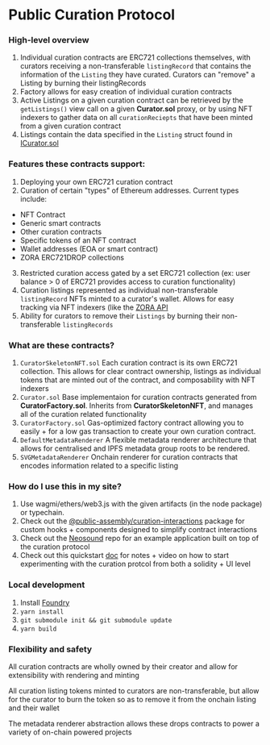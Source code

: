 # Public Curation Protocol

### High-level overview
1. Individual curation contracts are ERC721 collections themselves, with curators receiving a non-transferable `listingRecord` that contains the information of the `Listing` they have curated. Curators can "remove" a Listing by burning their listingRecords
2. Factory allows for easy creation of individual curation contracts
3. Active Listings on a given curation contract can be retrieved by the `getListings()` view call on a given **Curator.sol** proxy, or by using NFT indexers to gather data on all `curationReciepts` that have been minted from a given curation contract
4. Listings contain the data specified in the `Listing` struct found in [ICurator.sol](https://github.com/public-assembly/curation-protocol/blob/main/src/interfaces/ICurator.sol)

### Features these contracts support:

1. Deploying your own ERC721 curation contract
2. Curation of certain "types" of Ethereum addresses. Current types include:
- NFT Contract
- Generic smart contracts
- Other curation contracts
- Specific tokens of an NFT contract
- Wallet addresses (EOA or smart contract)
- ZORA ERC721DROP collections
3. Restricted curation access gated by a set ERC721 collection (ex: user balance > 0 of ERC721 provides access to curation functionality)
4. Curation listings represented as individual non-transferable `listingRecord` NFTs minted to a curator's wallet. Allows for easy tracking via NFT indexers (like the [ZORA API](https://api.zora.co/)
5. Ability for curators to remove their `Listings` by burning their non-transferable `listingRecords`


### What are these contracts?
1. `CuratorSkeletonNFT.sol`
   Each curation contract is its own ERC721 collection. This allows for clear contract ownership, listings as individual tokens that are minted out of the contract, and composability with NFT indexers
2. `Curator.sol`
   Base implementaion for curation contracts generated from **CuratorFactory.sol**. Inherits from **CuratorSkeletonNFT**, and manages all of the curation related functionality  
3. `CuratorFactory.sol`
   Gas-optimized factory contract allowing you to easily + for a low gas transaction to create your own curation contract.   
4. `DefaultMetadataRenderer`
   A flexible metadata renderer architecture that allows for centralised and IPFS metadata group roots to be rendered.
5. `SVGMetadataRenderer`
   Onchain renderer for curation contracts that encodes information related to a specific listing

### How do I use this in my site?

1. Use wagmi/ethers/web3.js with the given artifacts (in the node package) or typechain.
2. Check out the [@public-assembly/curation-interactions](https://www.npmjs.com/package/@public-assembly/curation-interactions) package for custom hooks + components designed to simplify contract interactions
3. Check out the [Neosound](https://github.com/public-assembly/neosound) repo for an example application built on top of the curation protocol
4. Check out this quickstart [doc](https://docs.google.com/document/d/1pD7kf5OsY_80oqTEQy6BTJZ4v22cnZ-1kT8d3vU5Gbw/edit) for notes + video on how to start experimenting with the curation protcol from both a solidity + UI level

### Local development

1. Install [Foundry](https://github.com/foundry-rs/foundry)
2. `yarn install`
3. `git submodule init && git submodule update`
4. `yarn build` 

### Flexibility and safety

All curation contracts are wholly owned by their creator and allow for extensibility with rendering and minting

All curation listing tokens minted to curators are non-transferable, but allow for the curator to burn the token so as to remove it from the onchain listing and their wallet

The metadata renderer abstraction allows these drops contracts to power a variety of on-chain powered projects
